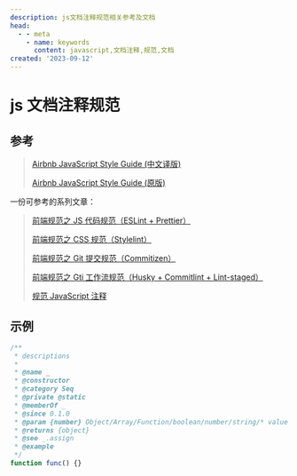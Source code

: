 ```yaml
---
description: js文档注释规范相关参考及文档
head:
  - - meta
    - name: keywords
      content: javascript,文档注释,规范,文档
created: '2023-09-12'
---
```


# js 文档注释规范

## 参考

> [Airbnb JavaScript Style Guide (中文译版)](https://gitee.com/geteejackgis/airbnb-javascript-style-guide/blob/master/es6/README.md)
>
> [Airbnb JavaScript Style Guide (原版)](https://github.com/airbnb/javascript)

一份可参考的系列文章：

> [前端规范之 JS 代码规范（ESLint + Prettier）](https://www.cnblogs.com/Yellow-ice/p/15127392.html)
>
> [前端规范之 CSS 规范（Stylelint）](https://www.cnblogs.com/Yellow-ice/p/15346883.html)
>
> [前端规范之 Git 提交规范（Commitizen）](https://www.cnblogs.com/Yellow-ice/p/15353900.html)
>
> [前端规范之 Gti 工作流规范（Husky + Commitlint + Lint-staged）](https://www.cnblogs.com/Yellow-ice/p/15349873.html)
>
> [规范 JavaScript 注释](https://cloud.tencent.com/developer/article/1651333)

## 示例

```javascript
/**
 * descriptions
 *
 * @name _
 * @constructor
 * @category Seq
 * @private @static
 * @memberOf _
 * @since 0.1.0
 * @param {number} Object/Array/Function/boolean/number/string/* value
 * @returns {object}
 * @see _.assign
 * @example
 */
function func() {}
```
